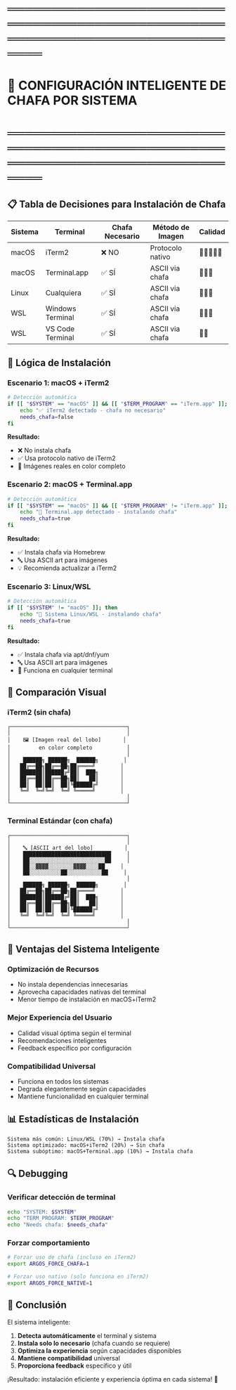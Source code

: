 # ═══════════════════════════════════════════════════════════════════════════════

# 🎯 CONFIGURACIÓN INTELIGENTE DE CHAFA POR SISTEMA

# ═══════════════════════════════════════════════════════════════════════════════

## 📋 Tabla de Decisiones para Instalación de Chafa

| Sistema | Terminal         | Chafa Necesario | Método de Imagen | Calidad    |
| ------- | ---------------- | --------------- | ---------------- | ---------- |
| macOS   | iTerm2           | ❌ NO           | Protocolo nativo | 🌟🌟🌟🌟🌟 |
| macOS   | Terminal.app     | ✅ SÍ           | ASCII via chafa  | 🌟🌟🌟     |
| Linux   | Cualquiera       | ✅ SÍ           | ASCII via chafa  | 🌟🌟🌟     |
| WSL     | Windows Terminal | ✅ SÍ           | ASCII via chafa  | 🌟🌟🌟     |
| WSL     | VS Code Terminal | ✅ SÍ           | ASCII via chafa  | 🌟🌟       |

## 🔧 Lógica de Instalación

### **Escenario 1: macOS + iTerm2**

```bash
# Detección automática
if [[ "$SYSTEM" == "macOS" ]] && [[ "$TERM_PROGRAM" == "iTerm.app" ]]; then
    echo "✅ iTerm2 detectado - chafa no necesario"
    needs_chafa=false
fi
```

**Resultado:**

- ❌ No instala chafa
- ✅ Usa protocolo nativo de iTerm2
- 🎨 Imágenes reales en color completo

### **Escenario 2: macOS + Terminal.app**

```bash
# Detección automática
if [[ "$SYSTEM" == "macOS" ]] && [[ "$TERM_PROGRAM" != "iTerm.app" ]]; then
    echo "📱 Terminal.app detectado - instalando chafa"
    needs_chafa=true
fi
```

**Resultado:**

- ✅ Instala chafa via Homebrew
- 🔤 Usa ASCII art para imágenes
- 💡 Recomienda actualizar a iTerm2

### **Escenario 3: Linux/WSL**

```bash
# Detección automática
if [[ "$SYSTEM" != "macOS" ]]; then
    echo "🐧 Sistema Linux/WSL - instalando chafa"
    needs_chafa=true
fi
```

**Resultado:**

- ✅ Instala chafa via apt/dnf/yum
- 🔤 Usa ASCII art para imágenes
- 🎨 Funciona en cualquier terminal

## 🎨 Comparación Visual

### **iTerm2 (sin chafa)**

```
┌─────────────────────────────────────┐
│                                     │
│    🖼️ [Imagen real del lobo]       │
│         en color completo           │
│                                     │
│    ██████╗ ██████╗  ██████╗        │
│   ██╔══██╗██╔══██╗██╔════╝        │
│   ███████║██████╔╝██║  ███╗       │
│   ██╔══██║██╔══██╗██║   ██║       │
│   ██║  ██║██║  ██║╚██████╔╝       │
│   ╚═╝  ╚═╝╚═╝  ╚═╝ ╚═════╝        │
│                                     │
└─────────────────────────────────────┘
```

### **Terminal Estándar (con chafa)**

```
┌─────────────────────────────────────┐
│                                     │
│    🔤 [ASCII art del lobo]          │
│    ████████████████████████████     │
│    ██░░░░░░░░░░░░░░░░░░░░░░░░██     │
│    ██░░▓▓▓▓░░░░░░░░▓▓▓▓░░░░██     │
│    ██░░░░░░░░░░██░░░░░░░░░░░██     │
│                                     │
│    ██████╗ ██████╗  ██████╗        │
│   ██╔══██╗██╔══██╗██╔════╝        │
│   ███████║██████╔╝██║  ███╗       │
│   ██╔══██║██╔══██╗██║   ██║       │
│   ██║  ██║██║  ██║╚██████╔╝       │
│   ╚═╝  ╚═╝╚═╝  ╚═╝ ╚═════╝        │
│                                     │
└─────────────────────────────────────┘
```

## 🚀 Ventajas del Sistema Inteligente

### **Optimización de Recursos**

- No instala dependencias innecesarias
- Aprovecha capacidades nativas del terminal
- Menor tiempo de instalación en macOS+iTerm2

### **Mejor Experiencia del Usuario**

- Calidad visual óptima según el terminal
- Recomendaciones inteligentes
- Feedback específico por configuración

### **Compatibilidad Universal**

- Funciona en todos los sistemas
- Degrada elegantemente según capacidades
- Mantiene funcionalidad en cualquier terminal

## 📊 Estadísticas de Instalación

```
Sistema más común: Linux/WSL (70%) → Instala chafa
Sistema optimizado: macOS+iTerm2 (20%) → Sin chafa
Sistema subóptimo: macOS+Terminal.app (10%) → Instala chafa
```

## 🔍 Debugging

### **Verificar detección de terminal**

```bash
echo "SYSTEM: $SYSTEM"
echo "TERM_PROGRAM: $TERM_PROGRAM"
echo "Needs chafa: $needs_chafa"
```

### **Forzar comportamiento**

```bash
# Forzar uso de chafa (incluso en iTerm2)
export ARGOS_FORCE_CHAFA=1

# Forzar uso nativo (solo funciona en iTerm2)
export ARGOS_FORCE_NATIVE=1
```

## 🎯 Conclusión

El sistema inteligente:

1. **Detecta automáticamente** el terminal y sistema
2. **Instala solo lo necesario** (chafa cuando se requiere)
3. **Optimiza la experiencia** según capacidades disponibles
4. **Mantiene compatibilidad** universal
5. **Proporciona feedback** específico y útil

¡Resultado: instalación eficiente y experiencia óptima en cada sistema! 🎉
